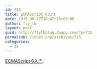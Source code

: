 ```yaml
---
id: 715
title: ECMAScript 6入门
date: 2015-09-22T10:42:26+00:00
author: fly_lb
layout: post
guid: http://flylbblog.duapp.com/?p=715
permalink: /index.php/archives/715
categories:
  - JS
---
```

[ECMAScript 6入门](http://es6.ruanyifeng.com/).